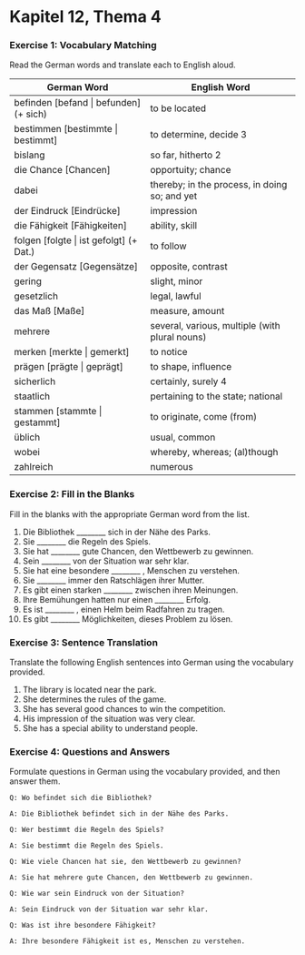 # Kapitel 12, Thema 4

### Exercise 1: Vocabulary Matching

Read the German words and translate each to English aloud.

| German Word                              | English Word                                   |
| ---------------------------------------- | ---------------------------------------------- |
| befinden \[befand \| befunden] (+ sich)  | to be located                                  |
| bestimmen \[bestimmte \| bestimmt]       | to determine, decide 3                         |
| bislang                                  | so far, hitherto 2                             |
| die Chance \[Chancen]                    | opportuity; chance                             |
| dabei                                    | thereby; in the process, in doing so; and yet  |
| der Eindruck \[Eindrücke]                | impression                                     |
| die Fähigkeit \[Fähigkeiten]             | ability, skill                                 |
| folgen \[folgte \| ist gefolgt] (+ Dat.) | to follow                                      |
| der Gegensatz \[Gegensätze]              | opposite, contrast                             |
| gering                                   | slight, minor                                  |
| gesetzlich                               | legal, lawful                                  |
| das Maß \[Maße]                          | measure, amount                                |
| mehrere                                  | several, various, multiple (with plural nouns) |
| merken \[merkte \| gemerkt]              | to notice                                      |
| prägen \[prägte \| geprägt]              | to shape, influence                            |
| sicherlich                               | certainly, surely 4                            |
| staatlich                                | pertaining to the state; national              |
| stammen \[stammte \| gestammt]           | to originate, come (from)                      |
| üblich                                   | usual, common                                  |
| wobei                                    | whereby, whereas; (al)though                   |
| zahlreich                                | numerous                                       |

### Exercise 2: Fill in the Blanks

Fill in the blanks with the appropriate German word from the list.

1. Die Bibliothek \_\_\_\_\_\_\_\_ sich in der Nähe des Parks.
2. Sie \_\_\_\_\_\_\_\_ die Regeln des Spiels.
3. Sie hat \_\_\_\_\_\_\_\_ gute Chancen, den Wettbewerb zu gewinnen.
4. Sein \_\_\_\_\_\_\_\_ von der Situation war sehr klar.
5. Sie hat eine besondere \_\_\_\_\_\_\_\_ , Menschen zu verstehen.
6. Sie \_\_\_\_\_\_\_\_ immer den Ratschlägen ihrer Mutter.
7. Es gibt einen starken \_\_\_\_\_\_\_\_ zwischen ihren Meinungen.
8. Ihre Bemühungen hatten nur einen \_\_\_\_\_\_\_\_ Erfolg.
9. Es ist \_\_\_\_\_\_\_\_ , einen Helm beim Radfahren zu tragen.
10. Es gibt \_\_\_\_\_\_\_\_ Möglichkeiten, dieses Problem zu lösen.

### Exercise 3: Sentence Translation

Translate the following English sentences into German using the vocabulary provided.

1. The library is located near the park.
2. She determines the rules of the game.
3. She has several good chances to win the competition.
4. His impression of the situation was very clear.
5. She has a special ability to understand people.

### Exercise 4: Questions and Answers

Formulate questions in German using the vocabulary provided, and then answer them.

`Q: Wo befindet sich die Bibliothek?`&#x20;

`A: Die Bibliothek befindet sich in der Nähe des Parks.`

`Q: Wer bestimmt die Regeln des Spiels?`&#x20;

`A: Sie bestimmt die Regeln des Spiels.`

`Q: Wie viele Chancen hat sie, den Wettbewerb zu gewinnen?`&#x20;

`A: Sie hat mehrere gute Chancen, den Wettbewerb zu gewinnen.`

`Q: Wie war sein Eindruck von der Situation?`&#x20;

`A: Sein Eindruck von der Situation war sehr klar.`

`Q: Was ist ihre besondere Fähigkeit?`&#x20;

`A: Ihre besondere Fähigkeit ist es, Menschen zu verstehen.`

